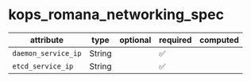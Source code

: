 # kops_romana_networking_spec

| attribute | type | optional | required | computed |
| --- | --- | --- | --- | --- |
| `daemon_service_ip` | String |  | :white_check_mark: |  |
| `etcd_service_ip` | String |  | :white_check_mark: |  |
